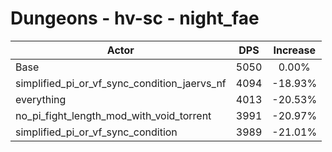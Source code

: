 # Dungeons - hv-sc - night_fae
| Actor | DPS | Increase |
|---|:---:|:---:|
|Base|5050|0.00%|
|simplified_pi_or_vf_sync_condition_jaervs_nf|4094|-18.93%|
|everything|4013|-20.53%|
|no_pi_fight_length_mod_with_void_torrent|3991|-20.97%|
|simplified_pi_or_vf_sync_condition|3989|-21.01%|
